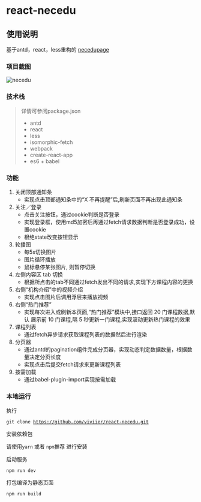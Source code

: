 # react-necedu

## 使用说明
基于antd，react，less重构的 [necedupage](https://github.com/viviier/necedupage)

### 项目截图
![necedu](http://okuesjok0.bkt.clouddn.com/necedu.gif)
### 技术栈

> 详情可参阅package.json
> 
> * antd
> * react
> * less
> * isomorphic-fetch
> * webpack
> * create-react-app
> * es6 + babel

### 功能

1. 关闭顶部通知条
	* 实现点击顶部通知条中的“X 不再提醒”后,刷新页面不再出现此通知条
2. 关注／登录
	* 点击关注按钮，通过cookie判断是否登录
	* 实现登录框，使用md5加密后再通过fetch请求数据判断是否登录成功，设置cookie
	* 根绝state改变按钮显示
3. 轮播图
	* 每5s切换图片
	* 图片循环播放
	* 鼠标悬停某张图片, 则暂停切换
4. 左侧内容区 tab 切换
	* 根据所点击的tab不同通过fetch发出不同的请求,实现下方课程内容的更换
5. 右侧“机构介绍”中的视频介绍
	* 实现点击图片后调用浮层来播放视频
6. 右侧“热门推荐”
	* 实现每次进入或刷新本页面,“热门推荐”模块中,接口返回 20 门课程数据,默认 展示前 10 门课程,隔 5 秒更新一门课程,实现滚动更新热门课程的效果
7. 课程列表
	* 通过fetch异步请求获取课程列表的数据然后进行渲染
8. 分页器
	* 通过antd的pagination组件完成分页器，实现动态判定数据数量，根据数量决定分页长度
	* 实现点击后提交fetch请求来更新课程列表
9. 按需加载
	* 通过babel-plugin-import实现按需加载

### 本地运行

执行

<code>git clone https://github.com/viviier/react-necedu.git</code>

安装依赖包

请使用<code>yarn</code> 或者 <code>npm</code>推荐 进行安装

启动服务

<code>npm run dev</code>

打包编译为静态页面

<code>npm run build</code>